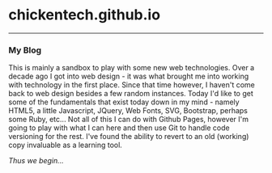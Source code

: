 # chickentech.github.io
------------------------
 ### My Blog
 This is mainly a sandbox to play with some new web technologies.  Over a decade ago I got into web design - it was what brought me into working with technology in the first place.  Since that time however, I haven't come back to web design besides a few random instances.  Today I'd like to get some of the fundamentals that exist today down in my mind - namely HTML5, a little Javascript, JQuery, Web Fonts, SVG, Bootstrap, perhaps some Ruby, etc...
 Not all of this I can do with Github Pages, however I'm going to play with what I can here and then use Git to handle code versioning for the rest.  I've found the ability to revert to an old (working) copy invaluable as a learning tool.

 _Thus we begin..._

